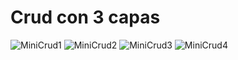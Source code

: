 # Crud con 3 capas

![MiniCrud1](https://user-images.githubusercontent.com/64392094/111637303-0e727580-87d8-11eb-8017-c4ddac0341cb.png)
![MiniCrud2](https://user-images.githubusercontent.com/64392094/111637305-0f0b0c00-87d8-11eb-86db-6f5c44d8e75c.png)
![MiniCrud3](https://user-images.githubusercontent.com/64392094/111637307-0fa3a280-87d8-11eb-9ab3-0dff8a1dc19c.png)
![MiniCrud4](https://user-images.githubusercontent.com/64392094/111637309-103c3900-87d8-11eb-8872-a558138d1e67.png)
